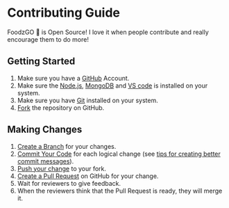 # Contributing Guide
FoodzGO 🍲 is Open Source! I love it when people contribute and really encourage them to do more!

## Getting Started
1. Make sure you have a <a href="https://github.com">GitHub</a> Account.
2. Make sure the <a href="https://nodejs.org/en/download/">Node.js</a>, <a href="https://www.mongodb.com/try/download/community">MongoDB</a> and <a href="https://github.com">VS code</a> is installed on your system.
3. Make sure you have <a href="https://git-scm.com/downloads">Git</a> installed on your system.
4. <a href="https://docs.github.com/en/get-started/quickstart/fork-a-repo">Fork</a> the repository on GitHub.
## Making Changes
1. <a href="https://help.github.com/articles/creating-and-deleting-branches-within-your-repository">Create a Branch</a> for your changes.
2. <a href="http://git-scm.com/book/en/Git-Basics-Recording-Changes-to-the-Repository">Commit Your Code</a> for each logical change (see <a href="http://robots.thoughtbot.com/5-useful-tips-for-a-better-commit-message">tips for creating better commit messages</a>).
3. <a href="https://help.github.com/articles/pushing-to-a-remote">Push your change</a> to your fork.
4. <a href="https://help.github.com/articles/creating-a-pull-request">Create a Pull Request</a> on GitHub for your change.
5. Wait for reviewers to give feedback.
6. When the reviewers think that the Pull Request is ready, they will merge it.

